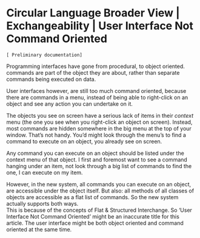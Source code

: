 ﻿Circular Language Broader View | Exchangeability | User Interface Not Command Oriented
======================================================================================

`[ Preliminary documentation]`

Programming interfaces have gone from procedural, to object oriented. commands are part of the object they are about, rather than separate commands being executed on data.

User interfaces however, are still too much command oriented, because there are commands in a menu, instead of being able to right-click on an object and see any action you can undertake on it.

The objects you see on screen have a serious lack of items in their *context* menu (the one you see when you right-click an object on screen). Instead, most commands are hidden somewhere in the big menu at the top of your window. That’s not handy. You’d might look through the menu’s to find a command to execute on an object, you already see on screen.

Any command you can execute on an object should be listed under the context menu of that object. I first and foremost want to see a command hanging under an item, not look through a big list of commands to find the one, I can execute on my item.

However, in the new system, all commands you can execute on an object, are accessible under the object itself. But also: all methods of all classes of objects are accessible as a flat list of commands. So the new system actually supports both ways.  
This is because of the concepts of Flat & Structured Interchange. So ‘User Interface Not Command Oriented’ might be an inaccurate title for this article. The user interface might be both object oriented and command oriented at the same time.